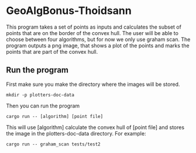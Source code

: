 # GeoAlgBonus-Thoidsann

This program takes a set of points as inputs and calculates the subset of points
that are on the border of the convex hull. The user will be able to choose
between four algorithms, but for now we only use graham scan. The program
outputs a png image, that shows a plot of the points and marks the points
that are part of the convex hull.

## Run the program
First make sure you make the directory where the images will be stored.

```shell
mkdir -p plotters-doc-data
```

Then you can run the program

```shell
cargo run -- [algorithm] [point file]
```

This will use [algorithm] calculate the convex hull of [point file] and stores
the image in the plotters-doc-data directory.
For example:

```shell
cargo run -- graham_scan tests/test2
```
